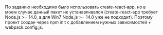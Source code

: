 По заданию необходимо было использовать create-react-app, но в моем случае данный пакет не устанавливался
(create-react-app требует Node.js >= 14.0, а для Win7 Node.js >= 14.0 уже не подходит).
Поэтому проект создан через npm init с добавлением нужных зависимостей + webpack.config.js.
